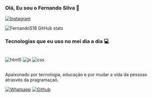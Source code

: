 ### Olá, Eu sou o Fernando Silva 👋

[![Instagram](https://img.shields.io/badge/Instagram-E4405F?style=for-the-badge&logo=instagram&logoColor=white)](https://Instagram.com/_nandooficial_18)

![FernandoS18 GitHub stats](https://github-readme-stats.vercel.app/api?username=FernandoS18&show_icons=true&theme=dark)

### Tecnologias que eu uso no mei dia a dia 💻

<div style="display: inline_block"></br>
  <img align="center" alt="html5" src="https://img.shields.io/badge/HTML-239120?style=for-the-badge&logo=html5&logoColor=white" />
    <img align="center" alt="js" src="https://img.shields.io/badge/JavaScript-F7DF1E?style=for-the-badge&logo=javascript&logoColor=white"/>
    <img align="center" alt="css" src="https://img.shields.io/badge/CSS3-1572B6?style=for-the-badge&logo=css3&logoColor=white"/>
<div><br/>


Apaixonado por tecnologia, educação e por mudar a vida da pessoas atrasvés da pragramaçaõ.



[![Whatsapp](https://img.shields.io/badge/WhatsApp-25D366?style=for-the-badge&logo=whatsapp&logoColor=white)](https://Whatsapp.com/85991128087)
[![Github](https://img.shields.io/badge/LinkedIn-0077B5?style=for-the-badge&logo=linkedin&logoColor=white)](https://)
